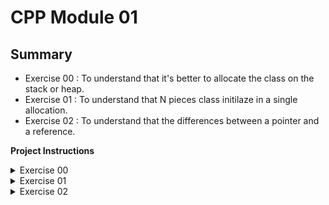 # CPP Module 01

## Summary
- Exercise 00 : To understand that it's better to allocate the class on the stack or heap.
- Exercise 01 : To understand that N pieces class initilaze in a single allocation. 
- Exercise 02 : To understand that the differences between a pointer and a reference.

**Project Instructions**

<details>
  <summary>Exercise 00</summary>
  
  - ### Exercise 00
  
    First, implement a **Zombie** class. It has a string private attribute name.

    Add a member function ```void announce (void);``` to the Zombie class. Zombies announce themselves as follows:

    name: BraiiiiiinnnzzzZ...

    Then, implement the two following functions:

    ```Zombie* newZombie (std::string name);```

    It creates a zombie, name it, and return it so you can use it outside of the function scope.

    ```void randomChump (std::string name);```

    It creates a zombie, name it, and the zombie announces itself.

    Now, what is the actual point of the exercise? You have to determine in what case it's batter to allocate the zombies on the stack or heap.

    Zombies must be destroyed when you don't need them anymore. The destructor must print a message with the name of the zombie for debuggin purposes.
</details>

<details>
  <summary>Exercise 01</summary>
  
  - ### Exercise 01

    Time to create a horde of Zombies!

    Implement the following function in the appropriate file:

    ```Zombie* zombieHorde (int N, std::string name);```

    It must allocate N Zombie objects in a single  allocation. Then, it has to initialize the zombies, giving each one of them the name passed as parameter. The function returns a pointer to the first zombie.

    Implement your own tests to ensure your ```zombieHorde()``` function works as expected. Try to call ```announce()``` for each one of the zombies.

    Don't forget to delete all the zombies and check for **memory leaks**.

 </details>

<details>
  <summary>Exercise 02</summary>
  
  - ### Exercise 02

    Write a program that contains:

    - A string variable initialized to "HI THIS IS BRAIN".
    - stringPTR: A pointer to the string.
    - stringREF: A reference to the string.

    Your program has to print:
    - The memory address of the string variable.
    - The memory address held by stringPTR.
    - The memory address address held by stringREF.
  
</details>
